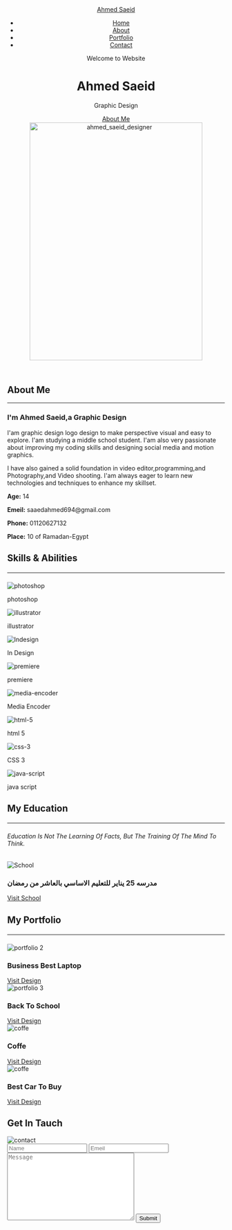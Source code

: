 <!DOCTYPE html>
<html long="en">
    <head> 
        <meta charset="UTF-8">
        <meta http-equiv="X-UA-compatible"content="IE=edge">
        <meta name="viewport"content="width=devive-width,initial-scale=1.0">
        <mata description="Im Ahmed Saeed has great experience in designing social media designs and logo design, strong passion, create">
        <title>Ahmed Saeid</title>
        <!--fontawesome-->
        <link rel="stylesheet" href="https://cdnjs.cloudflare.com/ajax/libs/font-awesome/6.4.0/css/all.min.css" integrity="sha512-iecdLmaskl7CVkqkXNQ/ZH/XLlvWZOJyj7Yy7tcenmpD1ypASozpmT/E0iPtmFIB46ZmdtAc9eNBvH0H/ZpiBw==" crossorigin="anonymous" referrerpolicy="no-referrer" />
        <!-- Header Start -->
        <link rel="stylesheet" href="./Style.css">
        <!--favicon-->
        <link rel="shortcut icon" href="./favicon.ico" type="image/x-icon">
        </head>
        <body> 
            <header> 
                <div id="home">
                    <div class="navbar">
                        <nav> 
                            <a href="Home" id="Logo">Ahmed Saeid</a>
                            <ul>
                                <li><a href="Home">Home</a></li>
                                <li><a href="About">About</a></li>
                                <li><a href="Portfolio">Portfolio</a></li>
                                <li><a href="Contact"> Contact</a></li>
                            </ul>
                        </nav>
                    </div> 
                    <!--Home-->
                <div class="header-content">
                <div class="content-text">
                    <p><span class="text-primary">Welcome to Website</span></p>
                    <h1> Ahmed Saeid </h1>
                    <p class="title">Graphic Design</p>
                    <div class="social">
                        <a href="https://www.facebook.com/ahmedasaeid8816" target="_blank"><i class="fa-brands fa-facebook"></i></a>
                    </a>
                        <a href="https://www.instagram.com/ahmed_saeid_designer/" target="_blank"><i class="fa-brands fa-square-instagram"></i></a>
                    </a>
                        <a href="https://www.behance.net/ahmedsaaed4" target="_blank"><i class="fa-brands fa-square-behance"></i></a>
                    </a>
                        <a href="https://www.youtube.com/channel/UCqZGP-mMHe_hQD7mQ4rTiHw" target="_blank"> <i class="fa-brands fa-youtube"></i></a>
                    </a>
                    </div>
                    <a href="About" class="btu-primary"> About Me <i class="fa-solid fa-circle-arrow-down"></i></a>
                </div>
                <img src="./img/319A5997.png"  width="400px" height="550px" alt="ahmed_saeid_designer">
                </header>
                <!-- Header End -->
                <main> 
                    <!--About start-->
                    <section id="About"> 
                        <div class="container"> 
                            <h2>About Me</h2>
                            <hr>
                            <div class="about-content">
                            <div class="col-1">
                                <h3>I'm<span class="text-primary"> Ahmed Saeid</span>,a Graphic Design </h3>
                                <p>I'am graphic design logo design to make perspective visual and easy to explore. I'am studying a middle school student. I'am also very passionate about improving my coding skills and designing social media and motion graphics.
                                    <dr></dr>
                                    <dr><p>I have also gained a solid foundation in video editor,programming,and Photography,and Video shooting. I'am always eager to learn new technologies and techniques to enhance my skillset.</p></p></dr>
                            </div>
                            <div class="col-2">
                                <p><b>Age:</b> 14</p>
                                    <p><b>Emeil:</b> saaedahmed694@gmail.com</p>
                                    <p><b>Phone:</b> 01120627132</p>
                                    <p><b>Place:</b> 10 of Ramadan-Egypt</p>
                            </div>
                            </div>
                        </div>
                    </section>
                    <!--About End-->
                    <!-- skills start-->
                    <section id="skills">
                        <div class="container">
                            <h2>
                                <i class="fa-solid fa-laptop"></i> Skills &amp; <span class="text-primary">Abilities</span>
                                <hr> 
                            </h2>
                            <div class="skills-content">
                            <div class="row">
                            <div class="item">
                                <img src="./img/photoshop_5968520.png" alt="photoshop">
                                <p>photoshop</p>
                                    </div> 
                                    <div class="item">           
                                <img src="./img/illustrator_5968472.png" alt="illustrator">
                                <p>illustrator</p>
                                    </div>
                                    <div class="item">            
                                <img src="./img/indesign_5968482.png" alt="Indesign">
                                <p>In Design</p>
                                    </div> 
                                    <div class="item">          
                                <img src="./img/premiere-pro_5968525.png" alt="premiere">
                                <p>premiere</p>
                                    </div> 
                                    <div class="item">            
                                <img src="./img/media-encoder_5968489.png" alt="media-encoder">
                                <p>Media Encoder</p>
                                    </div>  
                                    <div class="item">           
                                <img src="./img/html-5_5968267.png" alt="html-5">
                                <p>html 5</p>
                                    </div> 
                                    <div class="item">           
                                <img src="./img/css-3_5968242.png" alt="css-3">
                                <p>CSS 3</p>
                                    </div> 
                                    <div class="item">           
                                <img src="./img/java-script_1199124.png" alt="java-script">
                                <p>java script</p>
                                    </div>             
                            </div>
                        </div>
                    </section>
                    <!-- skills End-->
                    <!--Education Start-->
                    <section id="Education"> 
                        <div class=" ">
                            <h2> <i class="fa-solid fa-user-graduate"></i></i> My <span class="text-primary">Education</span>
                                <hr>
                                <p><h6>Education Is Not The Learning Of Facts, But The Training Of The Mind To Think.</h6></p>
                            </h2>
                            <div class="row">
                            <!--School-->
                            <div class="item"> 
                                <img src="https://scontent.fcai20-5.fna.fbcdn.net/v/t39.30808-6/302239842_481602933973787_2276047594442552570_n.jpg?_nc_cat=110&ccb=1-7&_nc_sid=09cbfe&_nc_eui2=AeHCK9vA6ky2oN8KMOiI7823xfsWXa3ovPDF-xZdrei88E8HwzI1xlmj0iPbNgWIgKkICKPIXEzMSUyTrgw4e4lj&_nc_ohc=9lghjU9fSXYAX8UVTQZ&_nc_ht=scontent.fcai20-5.fna&oh=00_AfCExqajpb1ywr3kWFscmjHxEt0QZIe4eVoNdRiKU81cTw&oe=64E67BF1" alt="School">
                                <div class="item-content"> 
                                    <h3>مدرسه 25 يناير للتعليم الاساسي بالعاشر من رمضان</h3>
                                    <a href="https://www.facebook.com/profile.php?id=100063722538453" target="_blank">Visit School</a>
                                </div>
                            </div>
                        </div>
                        </div>
                    </section>
                    <!--Education End-->
                    <!--portfolio Start-->
                    <section id="portfolio"> 
                        <div class="container"> 
                            <h2> <i class="fa-solid fa-laptop"></i> My <span class="text-primary">Portfolio</span>
                                <hr>
                             </h2>
                            <div class="row"> 
                                <!--portfolio 1-->
                            <div class="item"> 
                                <img src="./img/portfolio 2.jpg" alt="portfolio 2">
                                <div class="item-content"> 
                                    <h3>Business Best Laptop</h3>
                                    <a href="https://www.facebook.com/photo?fbid=271048079008219&set=a.134793409300354" target="_blank">Visit Design</a>
                                </div>
                            </div>
                                <!--portfolio 2-->
                            <div class="item"> 
                                <img src="./img/portfolio 3.jpg" alt="portfolio 3">
                                <div class="item-content"> 
                                    <h3>Back To School</h3>
                                    <a href="https://www.facebook.com/photo?fbid=264394539673573&set=a.134793409300354" target="_blank">Visit Design</a>
                                </div>
                            </div>
                            <!--portfolio 3-->
                            <div class="item"> 
                                <img src="https://scontent.fcai20-5.fna.fbcdn.net/v/t39.30808-6/341850550_5629203033852194_7564646549878657987_n.jpg?_nc_cat=106&ccb=1-7&_nc_sid=730e14&_nc_eui2=AeGfR8zNKZbcbvdsNU-abjXuIfytYtVg2Xkh_K1i1WDZefYW1wQBF851JMFpecLP5HgWV8bsQIMwLVtPXLTEz96_&_nc_ohc=8L82FZi_4JUAX9WkOL2&_nc_oc=AQlyAkyDlUTWue1DRjjMDLFGpSAs2RnERSk3_Fpsgr-y9cHbBEQm2cJ7iSDGI4TZ-CI&_nc_ht=scontent.fcai20-5.fna&oh=00_AfD3THbvzLGHy_vWkCKiQ73bkjyBM25PsQdq8vT_FmuYnQ&oe=64E72555" alt="coffe">
                                <div class="item-content"> 
                                    <h3>Coffe</h3> 
                                    <a href="https://www.facebook.com/photo/?fbid=209278998518461&set=a.134793409300354" target="_blank">Visit Design</a>
                            </div>
                            </div>
                               <!--portfolio 4-->
                               <div class="item"> 
                                <img src="https://scontent.fcai20-5.fna.fbcdn.net/v/t39.30808-6/338922687_952962205872388_5812133847057455679_n.jpg?_nc_cat=106&ccb=1-7&_nc_sid=730e14&_nc_eui2=AeEm9E5vrLUCUU50Upu-2EocK9Z7nwySDwgr1nufDJIPCNxOXn4srK6zlYTaHg-iPMKduZeLxXj5BgfJFq3HYlsI&_nc_ohc=qFwkWUfRrPcAX-q1KEY&_nc_ht=scontent.fcai20-5.fna&oh=00_AfAO8mK-bG5cz0MR7MRFBnMzkGOsT1BSl7AnjTRuJqRwpQ&oe=64E7EBCA" alt="coffe">
                                <div class="item-content"> 
                                    <h3>Best Car To Buy</h3> 
                                    <a href="https://www.facebook.com/photo/?fbid=198934069552954&set=a.134793409300354" target="_blank">Visit Design</a>
                            </div>
                            </div>
                        </div>
                    </section>
                    <!--portfolio End-->
                    <!--Contact Start-->
                    <section id="Contact"> 
                        <div class="container">
                            <h2>
                                <i class="fa-solid fa-headset"></i> Get In <span class="text-primary">Tauch</span> 
                            </h2>  
                            <div class="row"> 
                                <img src="./img/contact.png" alt="contact">
                                <form action="https://formssubmit.co/saaedahmed694@gmail.com" method="POST"> 
                                    <input type="text" name="Name" id="Name" placeholder="Name" required>
                                    <input type="email" name="Email" id="Email" placeholder="Emeil" required>
                                    <textarea name="Message" id="Message" cols="34" rows="10"  placeholder="Message" required></textarea>
                                    <button type="submit" class="btu-primary">Submit</button>
                                </form>
                            </div>
                        </div>
                    </div>
                    </section>
                    <!--Contact End-->
                </main>
        </body>
</html>
